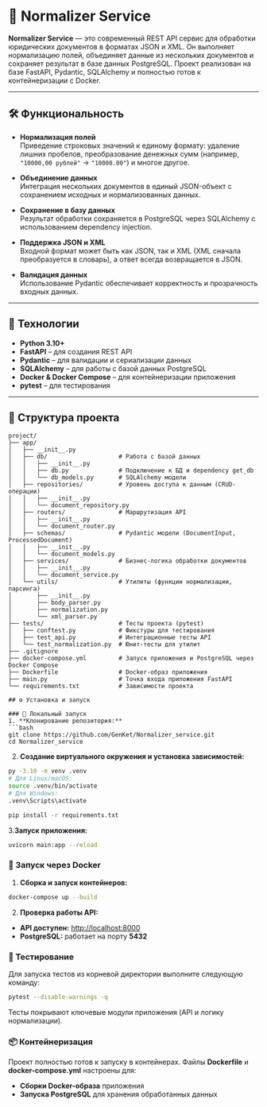 # 📄 Normalizer Service

**Normalizer Service** — это современный REST API сервис для обработки юридических документов в форматах JSON и XML. Он выполняет нормализацию полей, объединяет данные из нескольких документов и сохраняет результат в базе данных PostgreSQL. Проект реализован на базе FastAPI, Pydantic, SQLAlchemy и полностью готов к контейнеризации с Docker.

---

## 🛠️ Функциональность

- **Нормализация полей**  
  Приведение строковых значений к единому формату: удаление лишних пробелов, преобразование денежных сумм (например, `"10000,00 рублей"` → `"10000.00"`) и многое другое.

- **Объединение данных**  
  Интеграция нескольких документов в единый JSON-объект с сохранением исходных и нормализованных данных.

- **Сохранение в базу данных**  
  Результат обработки сохраняется в PostgreSQL через SQLAlchemy с использованием dependency injection.

- **Поддержка JSON и XML**  
  Входной формат может быть как JSON, так и XML (XML сначала преобразуется в словарь), а ответ всегда возвращается в JSON.

- **Валидация данных**  
  Использование Pydantic обеспечивает корректность и прозрачность входных данных.

---

## 🚀 Технологии

- **Python 3.10+**
- **FastAPI** – для создания REST API
- **Pydantic** – для валидации и сериализации данных
- **SQLAlchemy** – для работы с базой данных PostgreSQL
- **Docker & Docker Compose** – для контейнеризации приложения
- **pytest** – для тестирования

---

## 📁 Структура проекта

```plaintext
project/
├── app/
│   ├── __init__.py
│   ├── db/                    # Работа с базой данных
│   │   ├── __init__.py
│   │   ├── db.py              # Подключение к БД и dependency get_db
│   │   └── db_models.py       # SQLAlchemy модели
│   ├── repositories/          # Уровень доступа к данным (CRUD-операции)
│   │   ├── __init__.py
│   │   └── document_repository.py
│   ├── routers/               # Маршрутизация API
│   │   ├── __init__.py
│   │   └── document_router.py
│   ├── schemas/               # Pydantic модели (DocumentInput, ProcessedDocument)
│   │   ├── __init__.py
│   │   └── document_models.py
│   ├── services/              # Бизнес-логика обработки документов
│   │   ├── __init__.py
│   │   └── document_service.py
│   └── utils/                 # Утилиты (функции нормализации, парсинга)
│       ├── __init__.py
│       ├── body_parser.py
│       ├── normalization.py
│       └── xml_parser.py
├── tests/                     # Тесты проекта (pytest)
│   ├── conftest.py            # Фикстуры для тестирования
│   ├── test_api.py            # Интеграционные тесты API
│   └── test_normalization.py  # Юнит-тесты для утилит
├── .gitignore
├── docker-compose.yml         # Запуск приложения и PostgreSQL через Docker Compose
├── Dockerfile                 # Docker-образ приложения
├── main.py                    # Точка входа приложения FastAPI
└── requirements.txt           # Зависимости проекта

## ⚙️ Установка и запуск

### 🚀 Локальный запуск
1. **Клонирование репозитория:**
```bash
git clone https://github.com/GenKet/Normalizer_service.git
cd Normalizer_service
```
2. **Создание виртуального окружения и установка зависимостей:**
```bash
py -3.10 -m venv .venv
# Для Linux/macOS:
source .venv/bin/activate
# Для Windows:
.venv\Scripts\activate

pip install -r requirements.txt
```
3.**Запуск приложения:**
```bash
uvicorn main:app --reload
```

### 🐳 Запуск через Docker
1. **Сборка и запуск контейнеров:**
```bash
docker-compose up --build
```

2. **Проверка работы API:**
- **API доступен:** [http://localhost:8000](http://localhost:8000)
- **PostgreSQL:** работает на порту **5432**

### 🧪 Тестирование

Для запуска тестов из корневой директории выполните следующую команду:

```bash
pytest --disable-warnings -q
```

Тесты покрывают ключевые модули приложения (API и логику нормализации).

### 📦 Контейнеризация

Проект полностью готов к запуску в контейнерах. Файлы **Dockerfile** и **docker-compose.yml** настроены для:

- **Сборки Docker-образа** приложения
- **Запуска PostgreSQL** для хранения обработанных данных
